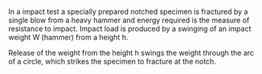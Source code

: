 In a impact test a specially prepared notched specimen is fractured by a single blow from a heavy hammer and energy required is the measure of resistance to impact. Impact load is produced by a swinging of an impact weight W (hammer) from a height h. 

Release of the weight from the height h swings the weight through the arc of a circle, which strikes the specimen to fracture at the notch.


